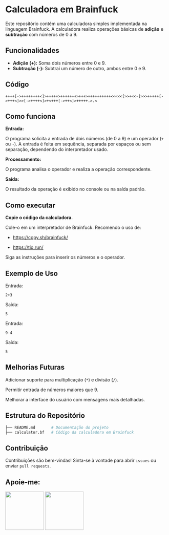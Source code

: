 # Calculadora em Brainfuck

Este repositório contém uma calculadora simples implementada na linguagem Brainfuck. A calculadora realiza operações básicas de **adição** e **subtração** com números de 0 a 9.

## Funcionalidades

- **Adição (+):** Soma dois números entre 0 e 9.
- **Subtração (-):** Subtrai um número de outro, ambos entre 0 e 9.

## Código

```brainfuck
++++[->++++++++<]>+++++>+++++++>+++>++++++++++<<<<<[>>+<<-]>>>+++++[->+++<]>>[->++++<]>+<+++[->++<]>+++++.>.<
```

## Como funciona

**Entrada:**

O programa solicita a entrada de dois números (de 0 a 9) e um operador (`+` ou `-`).
A entrada é feita em sequência, separada por espaços ou sem separação, dependendo do interpretador usado.

**Processamento:**

O programa analisa o operador e realiza a operação correspondente.

**Saída:**

O resultado da operação é exibido no console ou na saída padrão.

## Como executar

**Copie o código da calculadora.**

Cole-o em um interpretador de Brainfuck. Recomendo o uso de:

- https://copy.sh/brainfuck/

- https://tio.run/

Siga as instruções para inserir os números e o operador.

## Exemplo de Uso

Entrada:

`2+3`

Saída:

`5`

Entrada:

`9-4`

Saída:

`5`

## Melhorias Futuras

Adicionar suporte para multiplicação (`*`) e divisão (`/`).

Permitir entrada de números maiores que 9.

Melhorar a interface do usuário com mensagens mais detalhadas.

## Estrutura do Repositório

```bash
├── README.md       # Documentação do projeto
├── calculator.bf   # Código da calculadora em Brainfuck
```

## Contribuição

Contribuições são bem-vindas! Sinta-se à vontade para abrir `issues` ou enviar `pull requests`.

## Apoie-me:
<a href="https://buymeacoffee.com/antonio13" target="_blank"><img loading="lazy" src="https://img.buymeacoffee.com/button-api/?text=Buy%20me%20a%20coffee&emoji=&slug=seu_nome_de_usuario&button_colour=FFDD00&font_colour=000000&font_family=Cookie&outline_colour=000000&coffee_colour=ffffff" width="120" height="120"></a>  <a href="https://www.paypal.com/donate/?hosted_button_id=DN574F28FYUNG" target="_blank"><img loading="lazy" src="https://upload.wikimedia.org/wikipedia/commons/b/b5/PayPal.svg" width="120" height="120"></a>
